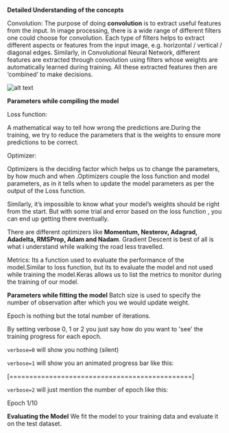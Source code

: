 <b>Detailed Understanding of the concepts</b>

Convolution:
The purpose of doing **convolution** is to extract useful features from the input. In image processing, there is a wide range of different filters one could choose for convolution. Each type of filters helps to extract different aspects or features from the input image, e.g. horizontal / vertical / diagonal edges. Similarly, in Convolutional Neural Network, different features are extracted through convolution using filters whose weights are automatically learned during training. All these extracted features then are ‘combined’ to make decisions.

![alt text](https://cdn-images-1.medium.com/max/800/1*Emy_ai48XaOeGDgykLypPg.gif)

**Parameters while compiling the model**

Loss function: 

A mathematical way to tell how wrong the predictions are.During the training, we try to reduce the parameters that is the weights to ensure more predictions to be correct.

Optimizer:

Optimizers is the deciding factor which helps us to change the parameters, by how much and when .Optimizers couple the loss function and model parameters, as in it tells when to update the model parameters as per the output of the Loss function.

Similarly, it’s impossible to know what your model’s weights should be right from the start. But with some trial and error based on the loss function , you can end up getting there eventually.

There are different optimizers like **Momentum, Nesterov, Adagrad, Adadelta, RMSProp, Adam and Nadam**. Gradient Descent is best of all is what i understand while walking the road less travelled.

Metrics:
Its a function used to evaluate the performance of the model.Similar to loss function, but its to evaluate the model and not used while training the model.Keras allows us to list the metrics to monitor during the training of our model.

**Parameters while fitting the model**
Batch size is used to specify the number of observation after which you we would update weight. 
 
Epoch is nothing but the total number of iterations.

By setting verbose 0, 1 or 2 you just say how do you want to 'see' the training progress for each epoch.

`verbose=0` will show you nothing (silent)

`verbose=1` will show you an animated progress bar like this:

[==============================================]

`verbose=2` will just mention the number of epoch like this:

Epoch 1/10

**Evaluating the Model**
We fit the model to your training data and evaluate it on the test dataset.


